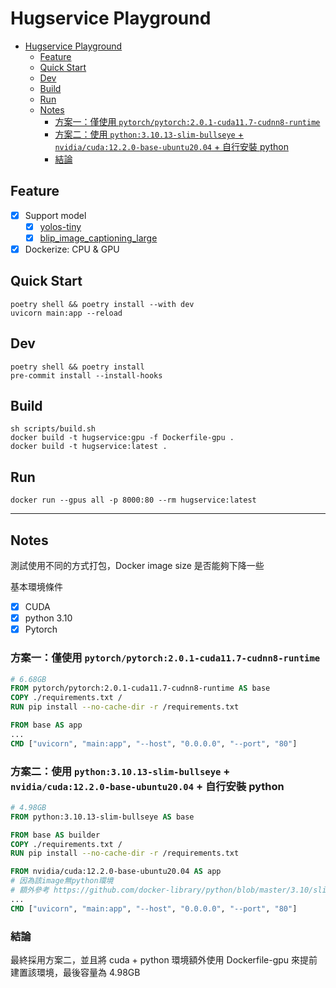 # Hugservice Playground

- [Hugservice Playground](#hugservice-playground)
  - [Feature](#feature)
  - [Quick Start](#quick-start)
  - [Dev](#dev)
  - [Build](#build)
  - [Run](#run)
  - [Notes](#notes)
    - [方案一：僅使用 `pytorch/pytorch:2.0.1-cuda11.7-cudnn8-runtime`](#方案一僅使用-pytorchpytorch201-cuda117-cudnn8-runtime)
    - [方案二：使用 `python:3.10.13-slim-bullseye` + `nvidia/cuda:12.2.0-base-ubuntu20.04` + 自行安裝 python](#方案二使用-python31013-slim-bullseye--nvidiacuda1220-base-ubuntu2004--自行安裝-python)
    - [結論](#結論)

## Feature
- [x] Support model
  - [x] [yolos-tiny](https://huggingface.co/hustvl/yolos-tiny)
  - [x] [blip_image_captioning_large](https://huggingface.co/Salesforce/blip-image-captioning-large)
- [x] Dockerize: CPU & GPU

## Quick Start
```shell
poetry shell && poetry install --with dev
uvicorn main:app --reload
```

## Dev
```shell
poetry shell && poetry install
pre-commit install --install-hooks
```

## Build

```shell
sh scripts/build.sh
docker build -t hugservice:gpu -f Dockerfile-gpu .
docker build -t hugservice:latest .
```

## Run

```shell
docker run --gpus all -p 8000:80 --rm hugservice:latest
```

---

## Notes

測試使用不同的方式打包，Docker image size 是否能夠下降一些

基本環境條件
- [x] CUDA
- [x] python 3.10
- [x] Pytorch

### 方案一：僅使用 `pytorch/pytorch:2.0.1-cuda11.7-cudnn8-runtime`

```Dockerfile
# 6.68GB
FROM pytorch/pytorch:2.0.1-cuda11.7-cudnn8-runtime AS base
COPY ./requirements.txt /
RUN pip install --no-cache-dir -r /requirements.txt

FROM base AS app
...
CMD ["uvicorn", "main:app", "--host", "0.0.0.0", "--port", "80"]
```

### 方案二：使用 `python:3.10.13-slim-bullseye` + `nvidia/cuda:12.2.0-base-ubuntu20.04` + 自行安裝 python

```Dockerfile
# 4.98GB
FROM python:3.10.13-slim-bullseye AS base

FROM base AS builder
COPY ./requirements.txt /
RUN pip install --no-cache-dir -r /requirements.txt

FROM nvidia/cuda:12.2.0-base-ubuntu20.04 AS app
# 因為該image無python環境
# 額外參考 https://github.com/docker-library/python/blob/master/3.10/slim-bullseye/Dockerfile
...
CMD ["uvicorn", "main:app", "--host", "0.0.0.0", "--port", "80"]
```

### 結論

最終採用方案二，並且將 cuda + python 環境額外使用 Dockerfile-gpu 來提前建置該環境，最後容量為 4.98GB
